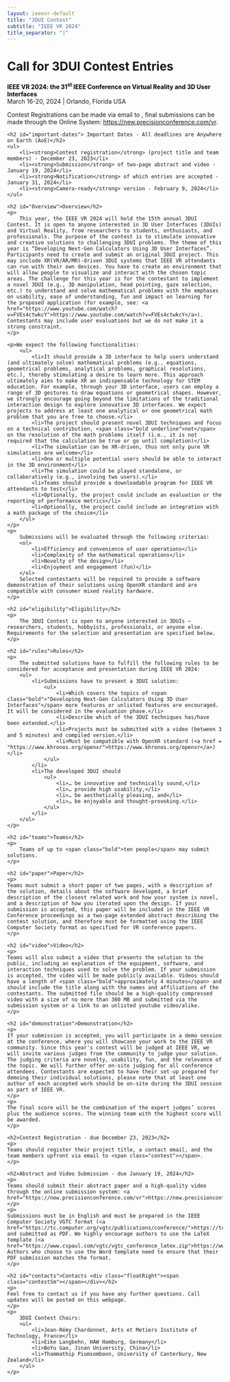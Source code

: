 ```yaml
---
layout: ieeevr-default
title: "3DUI Contest"
subtitle: "IEEE VR 2024"
title_separator: "|"
---
```


<script type="text/javascript">
    $(document).ready(function(){
		var email = ""; 
		var domain = "ieeevr.org"; 

	    email = "contest2024"; 		
		$(".contestSm").html("<span class='text-nowrap'><a href=javascript:location='" + "mail" + "to:" + email + "@" + domain + "'><i class='fas fa-fw fa-envelope-square emailIconSm' style=''></i><i class='emailTextSm'>" + email + "@" + domain + "</a></i></span>");   
        
        $(".contest").html("<span class='text-nowrap'><a href=javascript:location='" + "mail" + "to:" + email + "@" + domain + "'><i class='fas fa-fw fa-envelope-square emailIcon' style=''></i><i class='emailText'>" + email + "@" + domain + "</a></i></span>");              
	});
</script>
<div>
    <h1 id="cfp-3dui-contest">Call for 3DUI Contest Entries<div class="floatRight"><span class="contestSm"></span></div></h1>
    <p>
        <strong style="color: black">IEEE VR 2024: the 31<sup>st</sup> IEEE Conference on Virtual Reality and 3D User Interfaces</strong><br />
            March 16-20, 2024 | Orlando, Florida USA
    </p>
    <p>
        Contest Registrations can be made via email to  <span class="contest"></span>, final submissions can be made through the Online System: <a href="https://new.precisionconference.com/vr">https://new.precisionconference.com/vr</a>.
    </p>

    <h2 id="important-dates"> Important Dates - All deadlines are Anywhere on Earth (AoE)</h2>
    <ul>
        <li><strong>Contest registration</strong> (project title and team members) - December 23, 2023</li>
        <li><strong>Submission</strong> of two-page abstract and video - January 19, 2024</li>
        <li><strong>Notification</strong> of which entries are accepted - January 31, 2024</li>
        <li><strong>Camera-ready</strong> version - February 9, 2024</li>
    </ul>

    <h2 id="Overview">Overview</h2>
    <p>
        This year, the IEEE VR 2024 will hold the 15th annual 3DUI Contest. It is open to anyone interested in 3D User Interfaces (3DUIs) and Virtual Reality, from researchers to students, enthusiasts, and professionals. The purpose of the contest is to stimulate innovative and creative solutions to challenging 3DUI problems. The theme of this year is “Developing Next-Gen Calculators Using 3D User Interfaces”. Participants need to create and submit an original 3DUI project. This may include XR(VR/AR/MR)-driven 3DUI systems that IEEE VR attendants can run with their own devices. You have to create an environment that will allow people to visualize and interact with the chosen topic areas. The challenge for this year is for the contestant to implement a novel 3DUI (e.g., 3D manipulation, head pointing, gaze selection, etc.) to understand and solve mathematical problems with the emphases on usability, ease of understanding, fun and impact on learning for the proposed application (for example, see: <a href="https://www.youtube.com/watch?v=FVEs4ctwkcY">https://www.youtube.com/watch?v=FVEs4ctwkcY</a>). Contestants may include user evaluations but we do not make it a strong constraint.
    </p>

    <p>We expect the following functionalities:
        <ul>
            <li>It should provide a 3D interface to help users understand (and ultimately solve) mathematical problems (e.g., equations, geometrical problems, analytical problems, graphical resolutions, etc.), thereby stimulating a desire to learn more. This approach ultimately aims to make XR an indispensable technology for STEM education. For example, through your 3D interface, users can employ a range of 3D gestures to draw equations or geometrical shapes. However, we strongly encourage going beyond the limitations of the traditional interaction design to explore innovative 3D interfaces. We expect projects to address at least one analytical or one geometrical math problem that you are free to choose.</li>
            <li>The project should present novel 3DUI techniques and focus on a technical contribution, <span class="bold underline">not</span> on the resolution of the math problems itself (i.e., it is not required that the calculation be true or go until completion)</li>            
            <li>The simulation can be XR-driven, thus not only pure VR simulations are welcome</li>
            <li>One or multiple potential users should be able to interact in the 3D environment</li>
            <li>The simulation could be played standalone, or collaboratively (e.g., involving two users).</li>
            <li>Teams should provide a downloadable program for IEEE VR attendants to test</li>
            <li>Optionally, the project could include an evaluation or the reporting of performance metrics</li>
            <li>Optionally, the project could include an integration with a math package of the choice</li>            
        </ul>
    </p>
    <p>
        Submissions will be evaluated through the following criterias:
        <ol>
            <li>Efficiency and convenience of user operations</li>
            <li>Complexity of the mathematical operations</li>
            <li>Novelty of the design</li>
            <li>Enjoyment and engagement (fun)</li>
        </ol>
        Selected contestants will be required to provide a software demonstration of their solutions using OpenXR standard and are compatible with consumer mixed reality hardware.
    </p>

    <h2 id="eligibility">Eligibility</h2>
    <p>
        The 3DUI Contest is open to anyone interested in 3DUIs — researchers, students, hobbyists, professionals, or anyone else. Requirements for the selection and presentation are specified below.
    </p>

    <h2 id="rules">Rules</h2>
    <p>
        The submitted solutions have to fulfill the following rules to be considered for acceptance and presentation during IEEE VR 2024: 
        <ul>
            <li>Submissions have to present a 3DUI solution:
                <ul>
                    <li>Which covers the topics of <span class="bold">"Developing Next-Gen Calculators Using 3D User Interfaces"</span> more features or unlisted features are encouraged. It will be considered in the evaluation phase.</li>
                    <li>Describe which of the 3DUI techniques has/have been extended.</li>
                    <li>Projects must be submitted with a video (between 3 and 5 minutes) and compiled version.</li>
                    <li>Must be compatible with OpenXR standard (<a href = "https://www.khronos.org/openxr">https://www.khronos.org/openxr</a>)</li>
                </ul>
            </li>
            <li>The developed 3DUI should
                <ul>
                    <li>… be innovative and technically sound,</li>
                    <li>… provide high usability,</li>
                    <li>… be aesthetically pleasing, and</li>
                    <li>… be enjoyable and thought-provoking.</li>
                </ul>
            </li>
        </ul>
    </p>

    <h2 id="teams">Teams</h2>
    <p>
        Teams of up to <span class="bold">ten people</span> may submit solutions.
    </p>
    
    <h2 id="paper">Paper</h2>
    <p>
    Teams must submit a short paper of two pages, with a description of the solution, details about the software developed, a brief description of the closest related work and how your system is novel, and a description of how you iterated upon the design. If your submission is accepted, this paper will be included in the IEEE VR Conference proceedings as a two-page extended abstract describing the contest solution, and therefore must be formatted using the IEEE Computer Society format as specified for VR conference papers.
    </p>

    <h2 id="video">Video</h2>
    <p>
    Teams will also submit a video that presents the solution to the public, including an explanation of the equipment, software, and interaction techniques used to solve the problem. If your submission is accepted, the video will be made publicly available. Videos should have a length of <span class="bold">approximately 4 minutes</span> and should include the title along with the names and affiliations of the contestants. The submitted file should be a high-quality compressed video with a size of no more than 300 MB and submitted via the submission system or a link to an unlisted youtube video/alike.
    </p>

    <h2 id="demonstration">Demonstration</h2>
    <p>
    If your submission is accepted, you will participate in a demo session at the conference, where you will showcase your work to the IEEE VR community. Since this year's contest will be judged at IEEE VR, we will invite various judges from the community to judge your solution. The judging criteria are novelty, usability, fun, and the relevance of the topic. We will further offer on-site judging for all conference attendees. Contestants are expected to have their set-up prepared for demoing their individual solutions, please note that at least one author of each accepted work should be on-site during the 3DUI session as part of IEEE VR.
    </p> 
    <p>
    The final score will be the combination of the expert judges’ scores plus the audience scores. The winning team with the highest score will be awarded.
    </p>

    <h2>Contest Registration - due December 23, 2023</h2>
    <p>
    Teams should register their project title, a contact email, and the team members upfront via email to <span class="contest"></span>.
    </p>
    
    <h2>Abstract and Video Submission - due January 19, 2024</h2>
    <p>
    Teams should submit their abstract paper and a high-quality video through the online submission system: <a href="https://new.precisionconference.com/vr">https://new.precisionconference.com/vr</a>
    </p>
    <p>
    Submissions must be in English and must be prepared in the IEEE Computer Society VGTC format (<a href="https://tc.computer.org/vgtc/publications/conference/">https://tc.computer.org/vgtc/publications/conference/</a>) and submitted as PDF. We highly encourage authors to use the LaTeX template (<a href="https://www.cspaul.com/vgtc/vgtc_conference_latex.zip">https://www.cspaul.com/vgtc/vgtc_conference_latex.zip</a>). Authors who choose to use the Word template need to ensure that their PDF submission matches the format.
    </p>

    <h2 id="contacts">Contacts <div class="floatRight"><span class="contestSm"></span></div></h2>	
    <p>
    Feel free to contact us if you have any further questions. Call updates will be posted on this webpage.
    </p>
    <p>
        3DUI Contest Chairs:
        <ul>   
            <li>Jean-Rémy Chardonnet, Arts et Metiers Institute of Technology, France</li>
            <li>Eike Langbehn, HAW Hamburg, Germany</li>
            <li>BoYu Gao, Jinan University, China</li>
            <li>Thammathip Piumsomboon, University of Canterbury, New Zealand</li>
        </ul>
    </p>
</div>